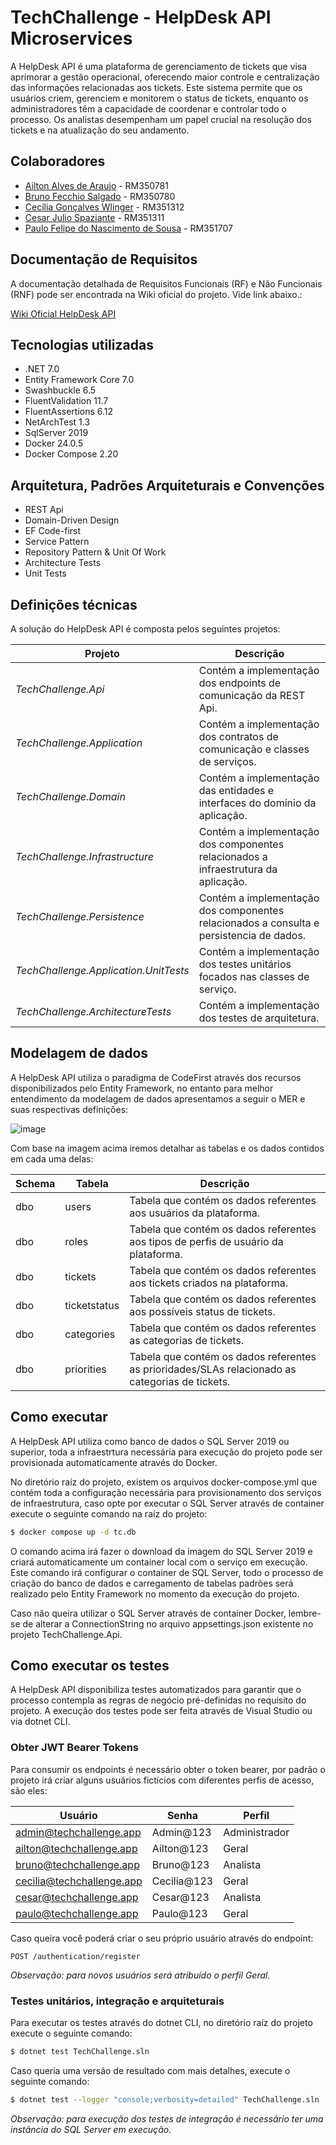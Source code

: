 # TechChallenge - HelpDesk API Microservices

A HelpDesk API é uma plataforma de gerenciamento de tickets que visa aprimorar a gestão operacional,
oferecendo maior controle e centralização das informações relacionadas aos tickets. Este sistema permite que
os usuários criem, gerenciem e monitorem o status de tickets, enquanto os administradores têm a capacidade de
coordenar e controlar todo o processo. Os analistas desempenham um papel crucial na resolução dos tickets e na
atualização do seu andamento.

## Colaboradores

- [Ailton Alves de Araujo](https://www.linkedin.com/in/ailton-araujo-b4ba0520/) - RM350781
- [Bruno Fecchio Salgado](https://www.linkedin.com/in/bfecchio/) - RM350780
- [Cecília Gonçalves Wlinger](https://www.linkedin.com/in/cec%C3%ADlia-wlinger-6a5459100/) - RM351312
- [Cesar Julio Spaziante](https://www.linkedin.com/in/cesar-spaziante/) - RM351311
- [Paulo Felipe do Nascimento de Sousa](https://www.linkedin.com/in/paulo-felipe06/) - RM351707

## Documentação de Requisitos

A documentação detalhada de Requisitos Funcionais (RF) e Não Funcionais (RNF) pode ser encontrada na Wiki oficial do projeto. Vide link abaixo.:

[Wiki Oficial HelpDesk API](https://github.com/fiap-2nett/tc-fase1/wiki)

## Tecnologias utilizadas

- .NET 7.0
- Entity Framework Core 7.0
- Swashbuckle 6.5
- FluentValidation 11.7
- FluentAssertions 6.12
- NetArchTest 1.3
- SqlServer 2019
- Docker 24.0.5
- Docker Compose 2.20

## Arquitetura, Padrões Arquiteturais e Convenções

- REST Api
- Domain-Driven Design
- EF Code-first
- Service Pattern
- Repository Pattern & Unit Of Work
- Architecture Tests
- Unit Tests

## Definições técnicas

A solução do HelpDesk API é composta pelos seguintes projetos:

| Projeto                               | Descrição                                                                               |
|---------------------------------------|-----------------------------------------------------------------------------------------|
| _TechChallenge.Api_                   | Contém a implementação dos endpoints de comunicação da REST Api.                        |
| _TechChallenge.Application_           | Contém a implementação dos contratos de comunicação e classes de serviços.              |
| _TechChallenge.Domain_                | Contém a implementação das entidades e interfaces do domínio da aplicação.              |
| _TechChallenge.Infrastructure_        | Contém a implementação dos componentes relacionados a infraestrutura da aplicação.      |
| _TechChallenge.Persistence_           | Contém a implementação dos componentes relacionados a consulta e persistencia de dados. |
| _TechChallenge.Application.UnitTests_ | Contém a implementação dos testes unitários focados nas classes de serviço.             |
| _TechChallenge.ArchitectureTests_     | Contém a implementação dos testes de arquitetura.                                       |

## Modelagem de dados

A HelpDesk API utiliza o paradigma de CodeFirst através dos recursos disponibilizados pelo Entity Framework, no entanto para melhor
entendimento da modelagem de dados apresentamos a seguir o MER e suas respectivas definições:

![image](https://github.com/fiap-2nett/tc-fase1/assets/57924071/99d35a0b-96b5-40fb-87f2-8c1c18776bd6)

Com base na imagem acima iremos detalhar as tabelas e os dados contidos em cada uma delas:

| Schema | Tabela       | Descrição                                                                                       |
|--------|--------------|-------------------------------------------------------------------------------------------------|
| dbo    | users        | Tabela que contém os dados referentes aos usuários da plataforma.                               |
| dbo    | roles        | Tabela que contém os dados referentes aos tipos de perfis de usuário da plataforma.             |
| dbo    | tickets      | Tabela que contém os dados referentes aos tickets criados na plataforma.                        |
| dbo    | ticketstatus | Tabela que contém os dados referentes aos possíveis status de tickets.                          |
| dbo    | categories   | Tabela que contém os dados referentes as categorias de tickets.                                 |
| dbo    | priorities   | Tabela que contém os dados referentes as prioridades/SLAs relacionado as categorias de tickets. |

## Como executar

A HelpDesk API utiliza como banco de dados o SQL Server 2019 ou superior, toda a infraestrtura necessária para execução do projeto
pode ser provisionada automaticamente através do Docker.

No diretório raíz do projeto, existem os arquivos docker-compose.yml que contém toda a configuração necessária para provisionamento
dos serviços de infraestrutura, caso opte por executar o SQL Server através de container execute o seguinte comando na raíz do projeto:

```sh
$ docker compose up -d tc.db
```

O comando acima irá fazer o download da imagem do SQL Server 2019 e criará automaticamente um container local com o serviço em execução.
Este comando irá configurar o container de SQL Server, todo o processo de criação do banco de dados e carregamento de tabelas padrões será
realizado pelo Entity Framework no momento da execução do projeto.

Caso não queira utilizar o SQL Server através de container Docker, lembre-se de alterar a ConnectionString no arquivo appsettings.json existente
no projeto TechChallenge.Api.

## Como executar os testes

A HelpDesk API disponibiliza testes automatizados para garantir que o processo contempla as regras de negócio pré-definidas no requisito
do projeto. A execução dos testes pode ser feita através de Visual Studio ou via dotnet CLI.

### Obter JWT Bearer Tokens

Para consumir os endpoints é necessário obter o token bearer, por padrão o projeto irá criar alguns usuários fictícios com diferentes perfis
de acesso, são eles:

| Usuário                   | Senha       | Perfil        |
|---------------------------|-------------|---------------|
| admin@techchallenge.app   | Admin@123   | Administrador |
| ailton@techchallenge.app  | Ailton@123  | Geral         |
| bruno@techchallenge.app   | Bruno@123   | Analista      |
| cecilia@techchallenge.app | Cecilia@123 | Geral         |
| cesar@techchallenge.app   | Cesar@123   | Analista      | 
| paulo@techchallenge.app   | Paulo@123   | Geral         |

Caso queira você poderá criar o seu próprio usuário através do endpoint:

```curl
POST /authentication/register
```

*Observação: para novos usuários será atribuído o perfil Geral.*

### Testes unitários, integração e arquiteturais

Para executar os testes através do dotnet CLI, no diretório raíz do projeto execute o seguinte comando:

```sh
$ dotnet test TechChallenge.sln
```

Caso queria uma versão de resultado com mais detalhes, execute o seguinte comando:

```sh
$ dotnet test --logger "console;verbosity=detailed" TechChallenge.sln
```

*Observação: para execução dos testes de integração é necessário ter uma instância do SQL Server em execução.*
